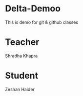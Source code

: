 # Delta-Demoo
This is demo for git &amp; github classes
# Teacher
Shradha Khapra
# Student
Zeshan Haider